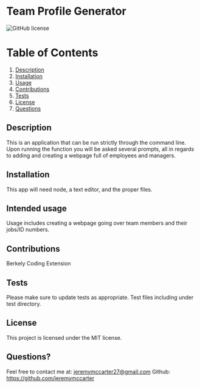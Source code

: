 # Team Profile Generator
![GitHub license](https://img.shields.io/badge/license-MIT-blue.svg)


  # Table of Contents
  1. [Description](#description)
  2. [Installation](#installation)
  3. [Usage](#intended-usage)
  4. [Contributions](#contributions)
  5. [Tests](#tests)
  6. [License](#license)
  7. [Questions](#questions?)
  

## Description
This is an application that can be run strictly through the command line. Upon running the function you will be asked several prompts, all in regards to adding and creating a webpage full of employees and managers.

  ##  Installation
  This app will need node, a text editor, and the proper files.
  

  ## Intended usage
  Usage includes creating a webpage going over team members and their jobs/ID numbers.
   


  ## Contributions
  Berkely Coding Extension

  ## Tests
  Please make sure to update tests as appropriate.
  Test files including under test directory.
 
  

   ## License
This project is licensed under the MIT license.

  
  
  ## Questions?
  Feel free to contact me at: jeremymccarter27@gmail.com
  Github: https://github.com/jeremymccarter